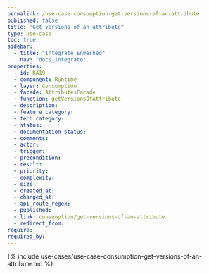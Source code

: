 ```yaml
---
permalink: /use-case-consumption-get-versions-of-an-attribute
published: false
title: "Get versions of an attribute"
type: use-case
toc: true
sidebar:
  - title: "Integrate Enmeshed"
    nav: "docs_integrate"
properties:
  - id: RA19
  - component: Runtime
  - layer: Consumption
  - facade: AttributesFacade
  - function: getVersionsOfAttribute
  - description:
  - feature category:
  - tech category:
  - status:
  - documentation status:
  - comments:
  - actor:
  - trigger:
  - precondition:
  - result:
  - priority:
  - complexity:
  - size:
  - created_at:
  - changed_at:
  - api_route_regex:
  - published:
  - link: consumption/get-versions-of-an-attribute
  - redirect_from:
require:
required_by:
---
```


{% include use-cases/use-case-consumption-get-versions-of-an-attribute.md %}
